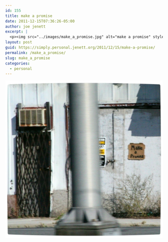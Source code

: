 ```yaml
---
id: 155
title: make a promise
date: 2011-12-15T07:36:26-05:00
author: joe jenett
excerpt: |
  <p><img src="../images/make_a_promise.jpg" alt="make a promise" style="border:none;"></p>
layout: post
guid: https://simply.personal.jenett.org/2011/12/15/make-a-promise/
permalink: /make_a_promise/
slug: make_a_promise
categories:
  - personal
---
```

<img src="../images/make_a_promise.jpg" alt="make a promise" style="border:none;">